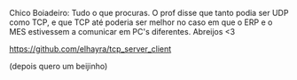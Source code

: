 Chico Boiadeiro:
Tudo o que procuras. O prof disse que tanto podia ser UDP como TCP, e que TCP até poderia ser melhor no caso em que o ERP e o MES estivessem a comunicar em PC's diferentes.
Abreijos <3

https://github.com/elhayra/tcp_server_client

(depois quero um beijinho)
